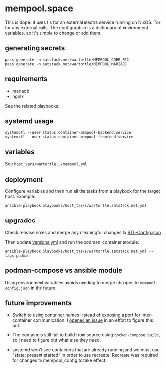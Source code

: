 # mempool.space

This is dope. It uses tls for an external electrs service running on NixOS. Tor for any external calls. The configuration is a dictionary of environment variables, so it's simple to change or add them.

## generating secrets

```
pass generate -n satstack.net/wartortle/MEMPOOL_CORE_RPC
pass generate -n satstack.net/wartortle/MEMPOOL_MARIADB
```

## requirements

* mariadb
* nginx

See the related playbooks.

## systemd usage

```
systemctl --user status container-mempool-backend.service
systemctl --user status container-mempool-frontend.service
```

## variables

See `host_vars/wartortle../mempool.yml`

## deployment

Configure variables and then run all the tasks from a playbook for the target host. Example:

```
ansible-playbook playbooks/host_tasks/wartortle.satstack.net.yml
```

## upgrades

Check release notes and merge any meaningful changes to [RTL-Config.json](https://github.com/Ride-The-Lightning/RTL/blob/master/Sample-RTL-Config.json)

Then update [versions.yml](../../../group_vars/all/versions.yml) and run the podman_container module:

```
ansible-playbook playbooks/host_tasks/wartortle.satstack.net.yml --tags podman
```

## podman-compose vs ansible module

Using environment variables avoids needing to merge changes to `mempool-config.json` in the future.

## future improvements

* Switch to using container names instead of exposing a port for inter-container communication. I [opened an issue](https://github.com/containers/ansible-podman-collections/issues/604) in an effort to figure this out.

* The containers still fail to build from source using `docker-compose build`, so I need to figure out what else they need.

* systemd won't see containers that are already running and we must use "state: present|started" in order to use recreate. Recreate was required for changes to mempool_config to take effect.